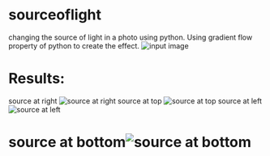 # sourceoflight
changing the source of light in a photo using python.
Using gradient flow property of python to create the effect.
![input image](https://github.com/cisojoker/sourceoflight/assets/103921455/c1c881cc-a6bd-49d6-ad55-14bdb018b3af)
# Results:
source at right 
![source at right](https://github.com/cisojoker/sourceoflight/assets/103921455/80dde18f-a465-4217-b06d-34c2b548937d)
source at top
![source at top](https://github.com/cisojoker/sourceoflight/assets/103921455/cc37020a-ec4e-4ae4-b42a-778f3c02b716)
source at left ![source at left](https://github.com/cisojoker/sourceoflight/assets/103921455/765cf658-d09f-450e-b6e0-8f01c7cd1303)
# source at bottom![source at bottom](https://github.com/cisojoker/sourceoflight/assets/103921455/7c9edc8e-db54-48ca-925c-e2a8a7d92e85)
